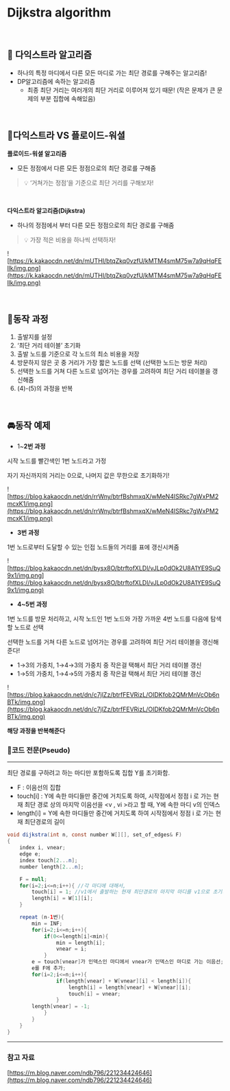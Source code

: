 # Dijkstra algorithm

<br/>

## 📌 다익스트라 알고리즘



- 하나의 특정 마디에서 다른 모든 마디로 가는 최단 경로를 구해주는 알고리즘!
- DP알고리즘에 속하는 알고리즘
    - 최종 최단 거리는 여러개의 최단 거리로 이루어져 있기 때문! (작은 문제가 큰 문제의 부분 집합에 속해있음)

<br/>

## 📌다익스트라 VS 플로이드-워셜


**플로이드-워셜 알고리즘**

- 모든 정점에서 다른 모든 정점으로의 최단 경로를 구해줌

<aside>
  
>💡 ‘거쳐가는 정점’을 기준으로 최단 거리를 구해보자!

</aside>
<br/>

**다익스트라 알고리즘(Dijkstra)**

- 하나의 정점에서 부터 다른 모든 정점으로의 최단 경로를 구해줌

<aside>
  
>💡 가장 적은 비용을 하나씩 선택하자!

</aside>

![https://k.kakaocdn.net/dn/mUTHI/btqZkq0vzfU/kMTM4smM75w7a9qHqFEllk/img.png](https://k.kakaocdn.net/dn/mUTHI/btqZkq0vzfU/kMTM4smM75w7a9qHqFEllk/img.png)

<br/>

## 🚗동작 과정


1. 출발지를 설정
2. ‘최단 거리 테이블’ 초기화
3. 출발 노드를 기준으로 각 노드의 최소 비용을 저장
4. 방문하지 않은 곳 중 거리가 가장 짧은 노드를 선택 (선택한 노드는 방문 처리)
5. 선택한 노드를 거쳐 다른 노드로 넘어가는 경우를 고려하여 최단 거리 테이블을 갱신해줌
6. (4)-(5)의 과정을 반복

<br/>

## 🚘동작 예제



- 1~**2번 과정**

시작 노드를 빨간색인 1번 노드라고 가정

자기 자신까지의 거리는 0으로, 나머지 값은 무한으로 초기화하기!

![https://blog.kakaocdn.net/dn/rrWny/btrfBshmxqX/wMeN4ISRkc7gWxPM2mcxK1/img.png](https://blog.kakaocdn.net/dn/rrWny/btrfBshmxqX/wMeN4ISRkc7gWxPM2mcxK1/img.png)

- **3번 과정**

1번 노드로부터 도달할 수 있는 인접 노드들의 거리를 표에 갱신시켜줌

![https://blog.kakaocdn.net/dn/bysx8O/btrftofXLDl/vJLp0dOk2U8A1YE9SuQ9x1/img.png](https://blog.kakaocdn.net/dn/bysx8O/btrftofXLDl/vJLp0dOk2U8A1YE9SuQ9x1/img.png)

- **4~5번 과정**

1번 노드를 방문 처리하고, 시작 노드인 1번 노드와 가장 가까운 4번 노드를 다음에 탐색할 노드로 선택

선택한 노드를 거쳐 다른 노드로 넘어가는 경우를 고려하여 최단 거리 테이블을 갱신해준다!

- 1→3의 가중치, 1→4→3의 가중치 중 작은걸 택해서 최단 거리 테이블 갱신
- 1→5의 가중치, 1→4→5의 가중치 중 작은걸 택해서 최단 거리 테이블 갱신

![https://blog.kakaocdn.net/dn/c7jlZz/btrfFEVRizL/OIDKfob2QMrMnVcOb6nBTk/img.png](https://blog.kakaocdn.net/dn/c7jlZz/btrfFEVRizL/OIDKfob2QMrMnVcOb6nBTk/img.png)

**해당 과정을 반복해준다**

### 📝코드 전문(Pseudo)

---

최단 경로를 구하려고 하는 마디만 포함하도록 집합 Y를 초기화함.

- F : 이음선의 집합
- touch[i] : Y에 속한 마디들만 중간에 거치도록 하여, 시작점에서 정점 i 로 가는 현재 최단 경로 상의 마지막 이음선을 <v , vi >라고 할 때, Y에 속한 마디 v의 인덱스
- length[i] = Y에 속한 마디들만 중간에 거치도록 하여 시작점에서 정점 i 로 가는 현재 최단경로의 길이

```java
void dijkstra(int n, const number W[][], set_of_edges& F)
{
	index i, vnear;
	edge e;
	index touch[2...n];
	number length[2...n];

	F = null;
	for(i=2;i<=n;i++){ //각 마디에 대해서,
		touch[i] = 1; //v1에서 출발하는 현재 최단경로의 마지막 마디를 v1으로 초기화한다
		length[i] = W[1][i]; 
	}

	repeat (n-1번){
		min = INF;
		for(i=2;i<=n;i++){
			if(0<=length[i]<min){
				min = length[i];
				vnear = i;
			}
		e = touch[vnear]가 인덱스인 마디에서 vnear가 인덱스인 마디로 가는 이음선;
		e를 F에 추가;
		for(i=2;i<=n;i++){
				if(length[vnear] + W[vnear][i] < length[i]){
					length[i] = length[vnear] + W[vnear][i];
					touch[i] = vnear;
				}
		length[vnear] = -1;
			}
		}
	}
}
```

---

### 참고 자료

[https://m.blog.naver.com/ndb796/221234424646](https://m.blog.naver.com/ndb796/221234424646)
